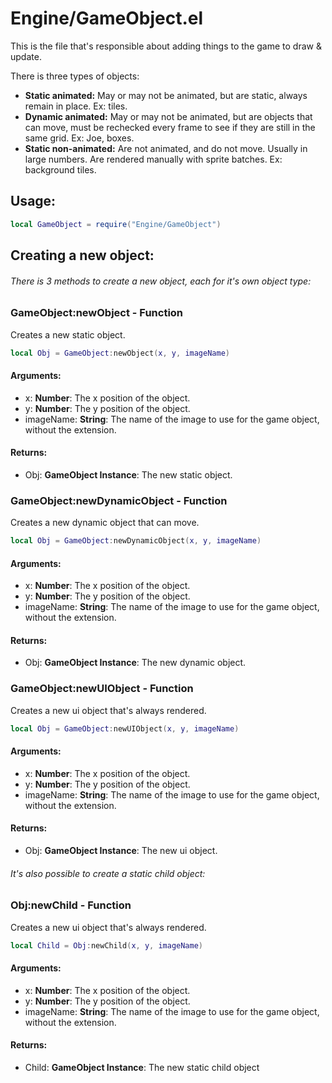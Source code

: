 # Engine/GameObject.el
This is the file that's responsible about adding things to the game to draw & update.

There is three types of objects:

* **Static animated:** May or may not be animated, but are static, always remain in place. Ex: tiles.
* **Dynamic animated:** May or may not be animated, but are objects that can move, must be rechecked every frame to see if they are still in the same grid. Ex: Joe, boxes.
* **Static non-animated:** Are not animated, and do not move. Usually in large numbers. Are rendered manually with sprite batches. Ex: background tiles.
## Usage:
```lua
local GameObject = require("Engine/GameObject")
```
## Creating a new object:
###### There is 3 methods to create a new object, each for it's own object type:
### GameObject:newObject - **Function**
Creates a new static object.
```lua
local Obj = GameObject:newObject(x, y, imageName)
```
#### Arguments:
* x: **Number**: The x position of the object.
* y: **Number**: The y position of the object.
* imageName: **String**: The name of the image to use for the game object, without the extension.

#### Returns:
* Obj: **GameObject Instance**: The new static object.

### GameObject:newDynamicObject - **Function**
Creates a new dynamic object that can move.
```lua
local Obj = GameObject:newDynamicObject(x, y, imageName)
```
#### Arguments:
* x: **Number**: The x position of the object.
* y: **Number**: The y position of the object.
* imageName: **String**: The name of the image to use for the game object, without the extension.

#### Returns:
* Obj: **GameObject Instance**: The new dynamic object.

### GameObject:newUIObject - **Function**
Creates a new ui object that's always rendered.
```lua
local Obj = GameObject:newUIObject(x, y, imageName)
```
#### Arguments:
* x: **Number**: The x position of the object.
* y: **Number**: The y position of the object.
* imageName: **String**: The name of the image to use for the game object, without the extension.

#### Returns:
* Obj: **GameObject Instance**: The new ui object.

###### It's also possible to create a static child object:

### Obj:newChild - **Function**
Creates a new ui object that's always rendered.
```lua
local Child = Obj:newChild(x, y, imageName)
```
#### Arguments:
* x: **Number**: The x position of the object.
* y: **Number**: The y position of the object.
* imageName: **String**: The name of the image to use for the game object, without the extension.

#### Returns:
* Child: **GameObject Instance**: The new static child object